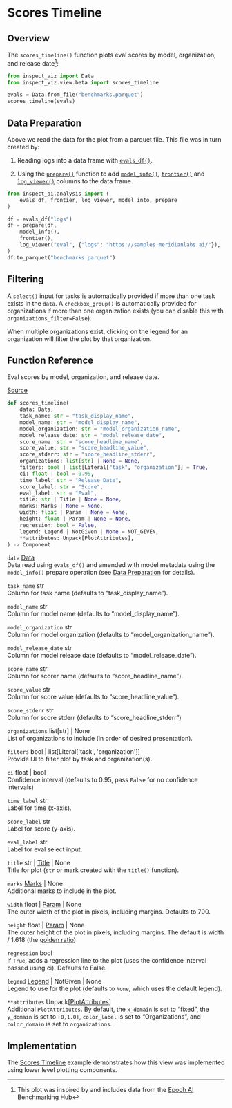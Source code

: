 # Scores Timeline


## Overview

The `scores_timeline()` function plots eval scores by model,
organization, and release date[^1]:

``` python
from inspect_viz import Data
from inspect_viz.view.beta import scores_timeline

evals = Data.from_file("benchmarks.parquet")
scores_timeline(evals)
```

## Data Preparation

Above we read the data for the plot from a parquet file. This file was
in turn created by:

1.  Reading logs into a data frame with
    [`evals_df()`](https://inspect.aisi.org.uk/reference/inspect_ai.analysis.html#evals_df).

2.  Using the
    [`prepare()`](https://inspect.aisi.org.uk/reference/inspect_ai.analysis.html#prepare)
    function to add
    [`model_info()`](https://inspect.aisi.org.uk/reference/inspect_ai.analysis.html#model_info),
    [`frontier()`](https://inspect.aisi.org.uk/reference/inspect_ai.analysis.html#frontier)
    and
    [`log_viewer()`](https://inspect.aisi.org.uk/reference/inspect_ai.analysis.html#model_info)
    columns to the data frame.

``` python
from inspect_ai.analysis import (
    evals_df, frontier, log_viewer, model_into, prepare
)

df = evals_df("logs")
df = prepare(df, 
    model_info(),
    frontier(),
    log_viewer("eval", {"logs": "https://samples.meridianlabs.ai/"}),
)
df.to_parquet("benchmarks.parquet")
```

## Filtering

A `select()` input for tasks is automatically provided if more than one
task exists in the `data`. A `checkbox_group()` is automatically
provided for organizations if more than one organization exists (you can
disable this with `organizations_filter=False`).

When multiple organizations exist, clicking on the legend for an
organization will filter the plot by that organization.

## Function Reference

Eval scores by model, organization, and release date.

[Source](https://github.com/meridianlabs-ai/inspect_viz/blob/96f6ba17a9211475b9f33f4fe7fdad9f0d881f0b/src/inspect_viz/view/beta/_scores_timeline.py#L28)

``` python
def scores_timeline(
    data: Data,
    task_name: str = "task_display_name",
    model_name: str = "model_display_name",
    model_organization: str = "model_organization_name",
    model_release_date: str = "model_release_date",
    score_name: str = "score_headline_name",
    score_value: str = "score_headline_value",
    score_stderr: str = "score_headline_stderr",
    organizations: list[str] | None = None,
    filters: bool | list[Literal["task", "organization"]] = True,
    ci: float | bool = 0.95,
    time_label: str = "Release Date",
    score_label: str = "Score",
    eval_label: str = "Eval",
    title: str | Title | None = None,
    marks: Marks | None = None,
    width: float | Param | None = None,
    height: float | Param | None = None,
    regression: bool = False,
    legend: Legend | NotGiven | None = NOT_GIVEN,
    **attributes: Unpack[PlotAttributes],
) -> Component
```

`data` [Data](reference/inspect_viz.qmd#data)  
Data read using `evals_df()` and amended with model metadata using the
`model_info()` prepare operation (see [Data
Preparation](https://inspect.aisi.org.uk/dataframe.html#data-preparation)
for details).

`task_name` str  
Column for task name (defaults to “task_display_name”).

`model_name` str  
Column for model name (defaults to “model_display_name”).

`model_organization` str  
Column for model organization (defaults to “model_organization_name”).

`model_release_date` str  
Column for model release date (defaults to “model_release_date”).

`score_name` str  
Column for scorer name (defaults to “score_headline_name”).

`score_value` str  
Column for score value (defaults to “score_headline_value”).

`score_stderr` str  
Column for score stderr (defaults to “score_headline_stderr”)

`organizations` list\[str\] \| None  
List of organizations to include (in order of desired presentation).

`filters` bool \| list\[Literal\['task', 'organization'\]\]  
Provide UI to filter plot by task and organization(s).

`ci` float \| bool  
Confidence interval (defaults to 0.95, pass `False` for no confidence
intervals)

`time_label` str  
Label for time (x-axis).

`score_label` str  
Label for score (y-axis).

`eval_label` str  
Label for eval select input.

`title` str \| [Title](reference/inspect_viz.mark.qmd#title) \| None  
Title for plot (`str` or mark created with the `title()` function).

`marks` [Marks](reference/inspect_viz.mark.qmd#marks) \| None  
Additional marks to include in the plot.

`width` float \| [Param](reference/inspect_viz.qmd#param) \| None  
The outer width of the plot in pixels, including margins. Defaults to
700.

`height` float \| [Param](reference/inspect_viz.qmd#param) \| None  
The outer height of the plot in pixels, including margins. The default
is width / 1.618 (the [golden
ratio](https://en.wikipedia.org/wiki/Golden_ratio))

`regression` bool  
If `True`, adds a regression line to the plot (uses the confidence
interval passed using ci). Defaults to False.

`legend` [Legend](reference/inspect_viz.plot.qmd#legend) \| NotGiven \| None  
Legend to use for the plot (defaults to `None`, which uses the default
legend).

`**attributes` Unpack\[[PlotAttributes](reference/inspect_viz.plot.qmd#plotattributes)\]  
Additional `PlotAttributes`. By default, the `x_domain` is set to
“fixed”, the `y_domain` is set to `[0,1.0]`, `color_label` is set to
“Organizations”, and `color_domain` is set to `organizations`.

## Implementation

The [Scores Timeline](examples/inspect/scores-timeline/index.qmd)
example demonstrates how this view was implemented using lower level
plotting components.

[^1]: This plot was inspired by and includes data from the [Epoch
    AI](https://epoch.ai/data/ai-benchmarking-dashboard) Benchmarking
    Hub
